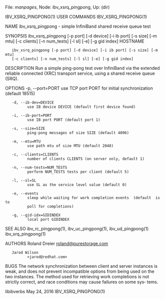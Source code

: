 File: *manpages*,  Node: ibv_xsrq_pingpong,  Up: (dir)

IBV_XSRQ_PINGPONG(1)             USER COMMANDS            IBV_XSRQ_PINGPONG(1)



NAME
       ibv_xsrq_pingpong - simple InfiniBand shared receive queue test


SYNOPSIS
       ibv_xsrq_pingpong [-p port] [-d device] [-i ib port] [-s size] [-m mtu]
       [-c clients] [-n num_tests] [-l sl] [-e] [-g gid index] HOSTNAME

       ibv_xsrq_pingpong [-p port] [-d device] [-i ib port] [-s size] [-m mtu]
       [-c clients] [-n num_tests] [-l sl] [-e] [-g gid index]


DESCRIPTION
       Run  a  simple ping-pong test over InfiniBand via the extended reliable
       connected (XRC) transport service, using a shared receive queue (SRQ).


OPTIONS
       -p, --port=PORT
              use TCP port PORT for initial synchronization (default 18515)

       -d, --ib-dev=DEVICE
              use IB device DEVICE (default first device found)

       -i, --ib-port=PORT
              use IB port PORT (default port 1)

       -s, --size=SIZE
              ping-pong messages of size SIZE (default 4096)

       -m, --mtu=MTU
              use path mtu of size MTU (default 2048)

       -c, --clients=CLIENTS
              number of clients CLIENTS (on server only, default 1)

       -n, --num-tests=NUM_TESTS
              perform NUM_TESTS tests per client (default 5)

       -l, --sl=SL
              use SL as the service level value (default 0)

       -e, --events
              sleep while waiting for work completion events  (default  is  to
              poll for completions)

       -g, --gid-idx=GIDINDEX
              local port GIDINDEX


SEE ALSO
       ibv_rc_pingpong(1),        ibv_uc_pingpong(1),       ibv_ud_pingpong(1)
       ibv_srq_pingpong(1)


AUTHORS
       Roland Dreier
              <roland@purestorage.com>

       Jarod Wilson
              <jarod@redhat.com>


BUGS
       The network synchronization between  client  and  server  instances  is
       weak,  and does not prevent incompatible options from being used on the
       two instances.  The method used for retrieving work completions is  not
       strictly  correct,  and race conditions may cause failures on some sys‐
       tems.



libibverbs                       May 24, 2016             IBV_XSRQ_PINGPONG(1)
